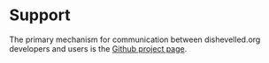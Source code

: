 # Support

The primary mechanism for communication between dishevelled.org
developers and users is the [Github project page](https://github.com/heuermh/dishevelled).

